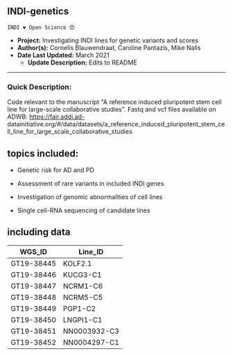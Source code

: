 ## INDI-genetics

`INDI ❤️ Open Science 😍`

 - **Project:** Investigating INDI lines for genetic variants and scores
 - **Author(s):** Cornelis Blauwendraat, Caroline Pantazis, Mike Nalls
 - **Date Last Updated:** March 2021
    - **Update Description:** Edits to README

---
### Quick Description:
Code relevant to the manuscript "A reference induced pluripotent stem cell line for large-scale collaborative studies". Fastq and 
vcf files available on ADWB: https://fair.addi.ad-
datainitiative.org/#/data/datasets/a_reference_induced_pluripotent_stem_cell_line_for_large_scale_collaborative_studies

## topics included:

- Genetic risk for AD and PD

- Assessment of rare variants in included INDI genes

- Investigation of genomic abnormalities of cell lines

- Single cell-RNA sequencing of candidate lines

## including data

| WGS_ID     | Line_ID        |
|------------|----------------|
| GT19-38445 | KOLF2.1 |
| GT19-38446 | KUCG3-C1       |
| GT19-38447 | NCRM1-C6       |
| GT19-38448 | NCRM5-C5       |
| GT19-38449 | PGP1-C2        |
| GT19-38450 | LNGPI1-C1      |
| GT19-38451 | NN0003932-C3   |
| GT19-38452 | NN0004297-C1   |
